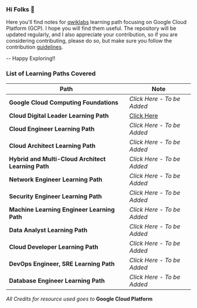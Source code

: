 ### Hi Folks 👋

Here you'll find notes for [qwiklabs](https://www.cloudskillsboost.google/) learning path focusing on Google Cloud Platform (GCP). I hope you will find them useful. The repository will be updated regularly, and I also appreciate your contribution, so if you are considering contributing, please do so, but make sure you follow the contribution [guidelines](./Contribution.md).

-- Happy Exploring!!

### List of Learning Paths Covered

| Path  | Note |
| ----- | ----- |
| **Google Cloud Computing Foundations** | *Click Here - To be Added* |
| **Cloud Digital Leader Learning Path** | [Click Here](./Cloud-Digital-Leader-Learning-Path) |
| **Cloud Engineer Learning Path** | *Click Here - To be Added* |
| **Cloud Architect Learning Path** | *Click Here - To be Added* |
| **Hybrid and Multi-Cloud Architect Learning Path** | *Click Here - To be Added* |
| **Network Engineer Learning Path** | *Click Here - To be Added* |
| **Security Engineer Learning Path** | *Click Here - To be Added* |
| **Machine Learning Engineer Learning Path** | *Click Here - To be Added* |
| **Data Analyst Learning Path** | *Click Here - To be Added* |
| **Cloud Developer Learning Path** | *Click Here - To be Added* |
| **DevOps Engineer, SRE Learning Path** | *Click Here - To be Added* |
| **Database Engineer Learning Path** | *Click Here - To be Added* |

*All Credits for resource used goes to* **Google Cloud Platform**
